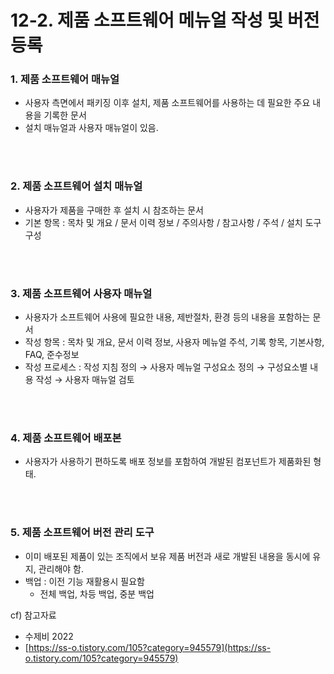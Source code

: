 # 12-2. 제품 소프트웨어 메뉴얼 작성 및 버전 등록



### 1. 제품 소프트웨어 매뉴얼

- 사용자 측면에서 패키징 이후 설치, 제품 소프트웨어를 사용하는 데 필요한 주요 내용을 기록한 문서
- 설치 매뉴얼과 사용자 매뉴얼이 있음.


<br>
<br>

### 2. 제품 소프트웨어 설치 매뉴얼

- 사용자가 제품을 구매한 후 설치 시 참조하는 문서
- 기본 항목 : 목차 및 개요 / 문서 이력 정보 / 주의사항 / 참고사항 / 주석 / 설치 도구 구성

<br>
<br>

### 3. 제품 소프트웨어 사용자 매뉴얼

- 사용자가 소프트웨어 사용에 필요한 내용, 제반절차, 환경 등의 내용을 포함하는 문서
- 작성 항목 : 목차 및 개요, 문서 이력 정보, 사용자 메뉴얼 주석, 기록 항목, 기본사항, FAQ, 준수정보
- 작성 프로세스 : 작성 지침 정의 → 사용자 메뉴얼 구성요소 정의 → 구성요소별 내용 작성 → 사용자 매뉴얼 검토

<br>
<br>

### 4. 제품 소프트웨어 배포본

- 사용자가 사용하기 편하도록 배포 정보를 포함하여 개발된 컴포넌트가 제품화된 형태.


<br>
<br>


### 5. 제품 소프트웨어 버전 관리 도구

- 이미 배포된 제품이 있는 조직에서 보유 제품 버전과 새로 개발된 내용을 동시에 유지, 관리해야 함.
- 백업 : 이전 기능 재활용시 필요함
    - 전체 백업, 차등 백업, 중분 백업
    

cf) 참고자료

- 수제비 2022
- [https://ss-o.tistory.com/105?category=945579](https://ss-o.tistory.com/105?category=945579)